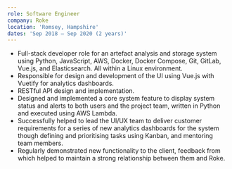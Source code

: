 ```yaml
---
role: Software Engineer
company: Roke
location: 'Romsey, Hampshire'
dates: 'Sep 2018 – Sep 2020 (2 years)'
---
```


- Full-stack developer role for an artefact analysis and storage system using Python, JavaScript, AWS, Docker, Docker Compose, Git, GitLab, Vue.js, and Elasticsearch. All within a Linux environment.
- Responsible for design and development of the UI using Vue.js with Vuetify for analytics dashboards.
- RESTful API design and implementation.
- Designed and implemented a core system feature to display system status and alerts to both users and the project team, written in Python and executed using AWS Lambda.
- Successfully helped to lead the UI/UX team to deliver customer requirements for a series of new analytics dashboards for the system though defining and prioritising tasks using Kanban, and mentoring team members.
- Regularly demonstrated new functionality to the client, feedback from which helped to maintain a strong relationship between them and Roke.
